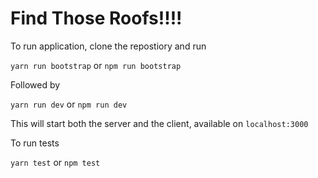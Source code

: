 # Find Those Roofs!!!!

To run application, clone the repostiory and run

`yarn run bootstrap` or `npm run bootstrap`

Followed by

`yarn run dev` or `npm run dev`

This will start both the server and the client, available on `localhost:3000`

To run tests

`yarn test` or `npm test`
